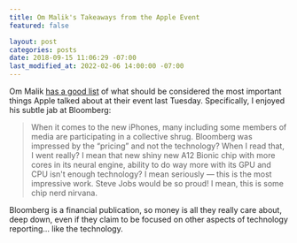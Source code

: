 ```yaml
---
title: Om Malik's Takeaways from the Apple Event
featured: false

layout: post
categories: posts
date: 2018-09-15 11:06:29 -07:00
last_modified_at: 2022-02-06 14:00:00 -07:00
---
```


Om Malik [has a good list](https://om.co/2018/09/12/iphonexsmax-now-thats-a-tongue-twister/) of what should be considered the most important things Apple talked about at their event last Tuesday. Specifically, I enjoyed his subtle jab at Bloomberg:

> When it comes to the new iPhones, many including some members of media are participating in a collective shrug. Bloomberg was impressed by the “pricing” and not the technology? When I read that, I went really? I mean that new shiny new A12 Bionic chip with more cores in its neural engine, ability to do way more with its GPU and CPU isn't enough technology? I mean seriously — this is the most impressive work. Steve Jobs would be so proud! I mean, this is some chip nerd nirvana.

Bloomberg is a financial publication, so money is all they really care about, deep down, even if they claim to be focused on other aspects of technology reporting… like the technology.

